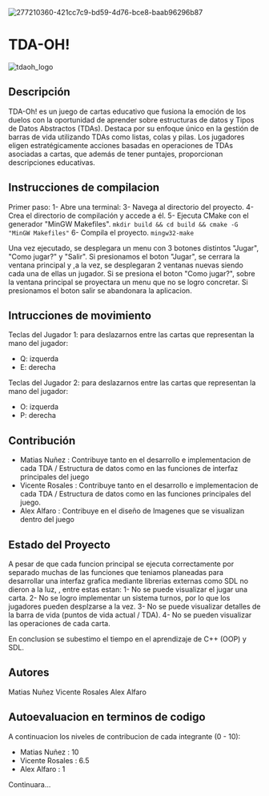 ![277210360-421cc7c9-bd59-4d76-bce8-baab96296b87](https://github.com/Doctorjellybeans/Proyecto-Estructuras/assets/142541831/31d90350-8b85-43e7-ad12-5102e25a7e43)



# TDA-OH!
![tdaoh_logo](https://github.com/Doctorjellybeans/Proyecto-Estructuras/assets/142177428/de86cb8f-448d-451b-bcf3-958360765f95)

## Descripción

TDA-Oh! es un juego de cartas educativo que fusiona la emoción de los duelos con la oportunidad de aprender sobre estructuras de datos y Tipos de Datos Abstractos (TDAs). Destaca por su enfoque único en la gestión de barras de vida utilizando TDAs como listas, colas y pilas. Los jugadores eligen estratégicamente acciones basadas en operaciones de TDAs asociadas a cartas, que además de tener puntajes, proporcionan descripciones educativas.

## Instrucciones de compilacion

Primer paso:
 1- Abre una terminal:
 3- Navega al directorio del proyecto.
 4- Crea el directorio de compilación y accede a él.
 5- Ejecuta CMake con el generador "MinGW Makefiles".
  ```mkdir build && cd build && cmake -G "MinGW Makefiles"```
 6- Compila el proyecto.
 ``` mingw32-make ```

 

Una vez ejecutado, se desplegara un menu con 3 botones distintos "Jugar", "Como jugar?" y "Salir". Si presionamos el boton "Jugar", se cerrara la ventana principal y ,a la vez, se desplegaran 2 ventanas nuevas siendo cada una de ellas un jugador. Si se presiona el boton "Como jugar?", sobre la ventana principal se proyectara un menu que no se logro concretar. Si presionamos el boton salir se abandonara la aplicacion.

## Intrucciones de movimiento
Teclas del Jugador 1:
 para deslazarnos entre las cartas que representan la mano del jugador:
  - Q: izquerda
  - E: derecha
    
Teclas del Jugador 2:
 para deslazarnos entre las cartas que representan la mano del jugador:
  - O: izquerda
  - P: derecha
 


## Contribución
 - Matias Nuñez    : Contribuye tanto en el desarrollo e implementacion de cada TDA / Estructura de datos como en las funciones de interfaz principales del juego
 - Vicente Rosales : Contribuye tanto en el desarrollo e implementacion de cada TDA / Estructura de datos como en las funciones principales del juego.
 - Alex Alfaro     : Contribuye en el diseño de Imagenes que se visualizan dentro del juego


## Estado del Proyecto

A pesar de que cada funcion principal se ejecuta correctamente por separado muchas de las funciones que teniamos planeadas para desarrollar una interfaz grafica mediante librerias externas como SDL no dieron a la luz, , entre estas estan:
 1- No se puede visualizar el jugar una carta.
 2- No se logro implementar un sistema turnos, por lo que los jugadores pueden desplzarse a la vez.
 3- No se puede visualizar detalles de la barra de vida (puntos de vida actual / TDA).
 4- No se pueden visualizar las operaciones de cada carta.

En conclusion se subestimo el tiempo en el aprendizaje de C++ (OOP) y SDL.  

## Autores
Matias Nuñez
Vicente Rosales
Alex Alfaro

## Autoevaluacion en terminos de codigo
A continuacion los niveles de contribucion de cada integrante (0 - 10):
 - Matias Nuñez    : 10
 - Vicente Rosales : 6.5
 - Alex Alfaro     : 1

Continuara...
